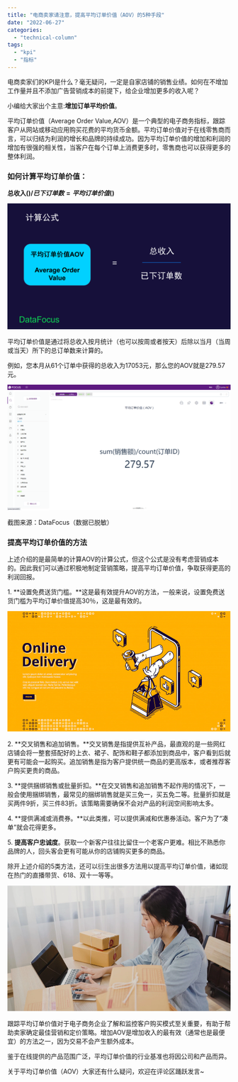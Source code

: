 ```yaml
---
title: "电商卖家请注意，提高平均订单价值（AOV）的5种手段"
date: "2022-06-27"
categories: 
  - "technical-column"
tags: 
  - "kpi"
  - "指标"
---
```


电商卖家们的KPI是什么？毫无疑问，一定是自家店铺的销售业绩。如何在不增加工作量并且不添加广告营销成本的前提下，给企业增加更多的收入呢？

小编给大家出个主意:**增加订单平均价值**。

平均订单价值（Average Order Value,AOV）是一个典型的电子商务指标，跟踪客户从网站或移动应用购买花费的平均货币金额。平均订单价值对于在线零售商而言，可以归结为利润的增长和品牌的持续成功。因为平均订单价值的增加和利润的增加有很强的相关性，当客户在每个订单上消费更多时，零售商也可以获得更多的整体利润。

### **如何计算平均订单价值：**

**总收入($)/已下订单数=平均订单价值($)**

![公式.png](images/1656337176-png.png)

平均订单价值是通过将总收入按月统计（也可以按周或者按天）后除以当月（当周或当天）所下的总订单数来计算的。

例如，您本月从61个订单中获得的总收入为17053元，那么您的AOV就是279.57元。

![aov.png](images/1656337181-aov-png.png)

截图来源：DataFocus（数据已脱敏）

### **提高平均订单价值的方法**

上述介绍的是最简单的计算AOV的计算公式，但这个公式是没有考虑营销成本的。因此我们可以通过积极地制定营销策略，提高平均订单价值，争取获得更高的利润回报。

1\. **设置免费送货门槛。**这是最有效提升AOV的方法，一般来说，设置免费送货门槛为平均订单价值提高30％，这是最有效的。

![订单.png](images/1656337187-png.png)

2\. **交叉销售和追加销售。**交叉销售是指提供互补产品，最直观的是一些网红店铺会将一整套搭配好的上衣、裙子、配饰和鞋子都添加到商品中，客户看到后就更有可能会一起购买。追加销售是指为客户提供统一商品的更高版本，或者推荐客户购买更贵的商品。

3\. **提供捆绑销售或批量折扣。**在交叉销售和追加销售不起作用的情况下，一般会使用捆绑销售，最常见的捆绑销售就是买三免一，买五免二等。批量折扣就是买两件9折，买三件83折。该策略需要确保不会对产品的利润空间影响太多。

4\. **提供满减或消费券。**以此类推，可以提供满减和优惠券活动。客户为了“凑单”就会花得更多。

5\. **提高客户忠诚度**。获取一个新客户往往比留住一个老客户更难。相比不熟悉你品牌的人，回头客会更有可能从你的店铺购买更多的商品。

除开上述介绍的5类方法，还可以衍生出很多方法用以提高平均订单价值，诸如现在热门的直播带货、618、双十一等等。

![order.png](images/1656337195-order-png.png)

跟踪平均订单价值对于电子商务企业了解和监控客户购买模式至关重要，有助于帮助卖家确定最佳营销和定价策略。增加AOV是增加收入的最有效（通常也是最便宜）的方法之一，因为交易不会产生额外成本。

鉴于在线提供的产品范围广泛，平均订单价值的行业基准也将因公司和产品而异。

关于平均订单价值（AOV）大家还有什么疑问，欢迎在评论区踊跃发言~
